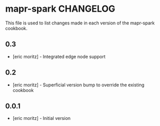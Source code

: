 mapr-spark CHANGELOG
=====================

This file is used to list changes made in each version of the mapr-spark cookbook.

0.3
-----
- [eric moritz] - Integrated edge node support

0.2
-----
- [eric moritz] - Superficial version bump to override the existing cookbook

0.0.1
-----
- [eric moritz] - Initial version
